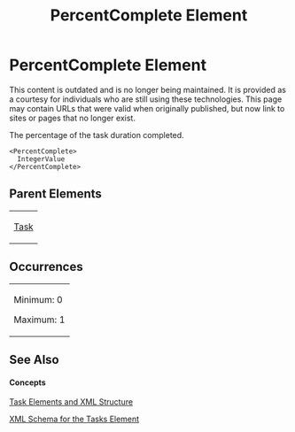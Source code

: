 ﻿---
title: PercentComplete Element
TOCTitle: PercentComplete Element
ms:assetid: 735ce163-61f0-40f2-a560-d2364fea85a3
ms:mtpsurl: https://msdn.microsoft.com/en-us/library/Bb968546(v=office.12)
ms:contentKeyID: 13188238
ms.date: 05/05/2014
mtps_version: v=office.12
f1_keywords:
- PercentComplete element
---

# PercentComplete Element

This content is outdated and is no longer being maintained. It is provided as a courtesy for individuals who are still using these technologies. This page may contain URLs that were valid when originally published, but now link to sites or pages that no longer exist.

The percentage of the task duration completed.

    <PercentComplete>
      IntegerValue
    </PercentComplete>

## Parent Elements

<table>
<colgroup>
<col style="width: 100%" />
</colgroup>
<tbody>
<tr class="odd">
<td><p><a href="bb968487(v=office.12).md">Task</a></p></td>
</tr>
</tbody>
</table>

## Occurrences

<table>
<colgroup>
<col style="width: 100%" />
</colgroup>
<tbody>
<tr class="odd">
<td><p>Minimum: 0</p>
<p>Maximum: 1</p></td>
</tr>
</tbody>
</table>

## See Also

#### Concepts

[Task Elements and XML Structure](bb968475\(v=office.12\).md)

[XML Schema for the Tasks Element](bb968415\(v=office.12\).md)

